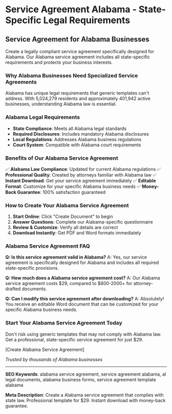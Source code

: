 # Service Agreement Alabama - State-Specific Legal Requirements

## Service Agreement for Alabama Businesses

Create a legally compliant service agreement specifically designed for Alabama. Our Alabama service agreement includes all state-specific requirements and protects your business interests.

### Why Alabama Businesses Need Specialized Service Agreements

Alabama has unique legal requirements that generic templates can't address. With 5,024,279 residents and approximately 401,942 active businesses, understanding Alabama law is essential.

### Alabama Legal Requirements

- **State Compliance**: Meets all Alabama legal standards
- **Required Disclosures**: Includes mandatory Alabama disclosures
- **Local Regulations**: Addresses Alabama business regulations
- **Court System**: Compatible with Alabama court requirements

### Benefits of Our Alabama Service Agreement

✅ **Alabama Law Compliance**: Updated for current Alabama regulations
✅ **Professional Quality**: Created by attorneys familiar with Alabama law
✅ **Instant Download**: Get your service agreement immediately
✅ **Editable Format**: Customize for your specific Alabama business needs
✅ **Money-Back Guarantee**: 100% satisfaction guaranteed

### How to Create Your Alabama Service Agreement

1. **Start Online**: Click "Create Document" to begin
2. **Answer Questions**: Complete our Alabama-specific questionnaire
3. **Review & Customize**: Verify all details are correct
4. **Download Instantly**: Get PDF and Word formats immediately

### Alabama Service Agreement FAQ

**Q: Is this service agreement valid in Alabama?**
A: Yes, our service agreement is specifically designed for Alabama and includes all required state-specific provisions.

**Q: How much does a Alabama service agreement cost?**
A: Our Alabama service agreement costs $29, compared to $800-2000+ for attorney-drafted documents.

**Q: Can I modify this service agreement after downloading?**
A: Absolutely! You receive an editable Word document that can be customized for your specific Alabama business needs.

### Start Your Alabama Service Agreement Today

Don't risk using generic templates that may not comply with Alabama law. Get a professional, state-specific service agreement for just $29.

[Create Alabama Service Agreement]

_Trusted by thousands of Alabama businesses_

---

**SEO Keywords**: alabama service agreement, service agreement alabama, al legal documents, alabama business forms, service agreement template alabama

**Meta Description**: Create a Alabama service agreement that complies with state law. Professional template for $29. Instant download with money-back guarantee.
